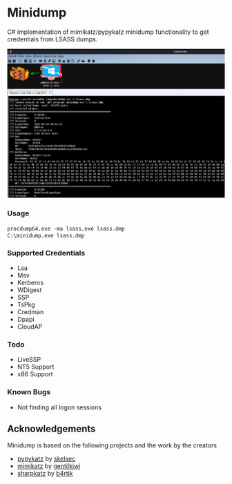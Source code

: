 # Minidump

C# implementation of mimikatz/pypykatz minidump functionality to get credentials from LSASS dumps.

![poc](Images/poc.png)



### Usage

```
procdump64.exe -ma lsass.exe lsass.dmp
C:\minidump.exe lsass.dmp
```



### Supported Credentials

* Lsa
* Msv
* Kerberos
* WDigest
* SSP
* TsPkg
* Credman
* Dpapi
* CloudAP



### Todo

* LiveSSP
* NT5 Support
* x86 Support



### Known Bugs

* Not finding all logon sessions

  

## Acknowledgements

Minidump is based on the following projects and the work by the creators

* [pypykatz](https://github.com/skelsec/pypykat) by [skelsec](https://twitter.com/SkelSec)
* [mimikatz](https://github.com/gentilkiwi/mimikatz/) by [gentilkiwi](https://twitter.com/gentilkiwi)
* [sharpkatz](https://github.com/b4rtik/SharpKatz) by [b4rtik](https://twitter.com/b4rtik)